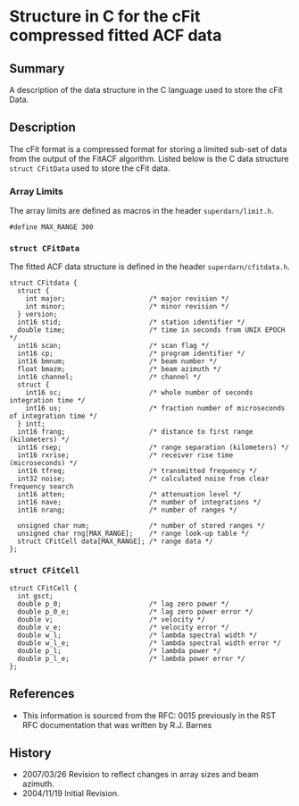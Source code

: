 <!--
(C) copyright 2020 VT SuperDARN, Virginia Polytechnic Institute & State University
author: Kevin Sterne
-->

# Structure in C for the cFit compressed fitted ACF data

## Summary

A description of the data structure in the C language used to store the cFit Data.

## Description

The cFit format is a compressed format for storing a limited sub-set of data from the output of the FitACF algorithm. Listed below is the C data structure <code>struct CFitData</code> used to store the cFit data.

### Array Limits

The array limits are defined as macros in the header <code>superdarn/limit.h</code>.
```
#define MAX_RANGE 300	
```

### `struct CFitData`

The fitted ACF data structure is defined in the header <code>superdarn/cfitdata.h</code>.
```
struct CFitdata {
  struct {
    int major;                     /* major revision */
    int minor;                     /* minor revision */
  } version;
  int16 stid;                      /* station identifier */
  double time;                     /* time in seconds from UNIX EPOCH */
  int16 scan;                      /* scan flag */
  int16 cp;                        /* program identifier */
  int16 bmnum;                     /* beam number */
  float bmazm;                     /* beam azimuth */
  int16 channel;                   /* channel */
  struct { 
    int16 sc;                      /* whole number of seconds integration time */
    int16 us;                      /* fraction number of microseconds of integration time */
  } intt;
  int16 frang;                     /* distance to first range (kilometers) */
  int16 rsep;                      /* range separation (kilometers) */
  int16 rxrise;                    /* receiver rise time (microseconds) */
  int16 tfreq;                     /* transmitted frequency */
  int32 noise;                     /* calculated noise from clear frequency search
  int16 atten;                     /* attenuation level */
  int16 nave;                      /* number of integrations */
  int16 nrang;                     /* number of ranges */

  unsigned char num;               /* number of stored ranges */
  unsigned char rng[MAX_RANGE];    /* range look-up table */
  struct CFitCell data[MAX_RANGE]; /* range data */
};
```

### `struct CFitCell`
```
struct CFitCell {
  int gsct;
  double p_0;                      /* lag zero power */
  double p_0_e;                    /* lag zero power error */
  double v;                        /* velocity */
  double v_e;                      /* velocity error */
  double w_l;                      /* lambda spectral width */
  double w_l_e;                    /* lambda spectral width error */
  double p_l;                      /* lambda power */
  double p_l_e;                    /* lambda power error */
};
```

## References

- This information is sourced from the RFC: 0015 previously in the RST RFC documentation that was written by R.J. Barnes

## History

- 2007/03/26  Revision to reflect changes in array sizes and beam azimuth.
- 2004/11/19  Initial Revision.



